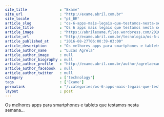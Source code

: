 ```yaml
---
site_title               : "Exame"
site_url                 : "http://exame.abril.com.br"
site_locale              : "pt_BR"
article_slug             : "os-6-apps-mais-legais-que-testamos-nesta-semana-27-08"
article_title            : "Os 6 apps mais legais que testamos nesta semana – 27/08"
article_image            : "https://abrilexame.files.wordpress.com/2016/09/size_960_16_9_mulher-usando-smartphone5.jpg?quality=70&strip=all&w=960"
article_url              : "http://exame.abril.com.br/tecnologia/os-6-apps-mais-legais-que-testamos-nesta-semana-27-08/"
article_published_at     : "2016-08-27T06:00:39-03:00"
article_description      : "Os melhores apps para smartphones e tablets que testamos nesta semana..."
article_author_name      : "Lucas Agrela"
article_author_image     : null
article_author_biography : null
article_author_profile   : "http://exame.abril.com.br/author/agrelaexame/"
article_author_facebook  : null
article_author_twitter   : null
category                 : ['technology']
tags                     : ['Exame']
permalink                : "/:categories/os-6-apps-mais-legais-que-testamos-nesta-semana-27-08/"
layout                   : post
---
```


Os melhores apps para smartphones e tablets que testamos nesta semana...

